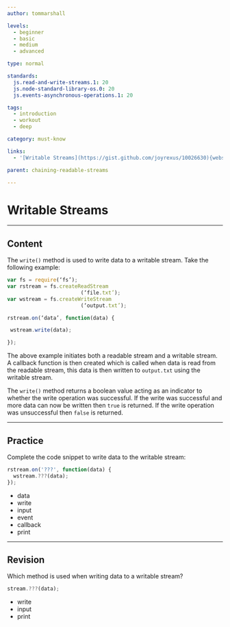 ```yaml
---
author: tommarshall

levels:
  - beginner
  - basic
  - medium
  - advanced

type: normal

standards:
  js.read-and-write-streams.1: 20
  js.node-standard-library-os.0: 20
  js.events-asynchronous-operations.1: 20

tags:
  - introduction
  - workout
  - deep

category: must-know

links:
  - '[Writable Streams](https://gist.github.com/joyrexus/10026630){website}'

parent: chaining-readable-streams

---
```

# Writable Streams

---
## Content

The `write()`  method is used to write data to a writable stream. Take the following example:

```javascript
var fs = require(‘fs’);
var rstream = fs.createReadStream
                        (‘file.txt’);
var wstream = fs.createWriteStream
                        (‘output.txt’);

rstream.on(‘data’, function(data) {

 wstream.write(data);

});
```

The above example initiates both a readable stream and a writable stream. A callback function is then created which is called when data is read from the readable stream, this data is then written to `output.txt` using the writable stream.

The `write()` method returns a boolean value acting as an indicator to whether the write operation was successful. If the write was successful and more data can now be written then `true`  is returned. If the write operation was unsuccessful then `false` is returned.

---
## Practice

Complete the code snippet to write data to the writable stream:

```javascript
rstream.on('???', function(data) {
  wstream.???(data);
});
```

* data
* write
* input
* event
* callback
* print

---
## Revision

Which method is used when writing data to a writable stream?

```javascript
stream.???(data);
```

* write
* input
* print
